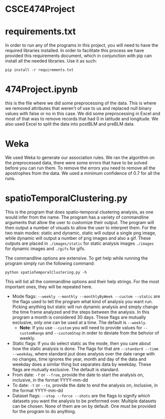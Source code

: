 # CSCE474Project

# requirements.txt

In order to run any of the programs in this project, you will need to have the required libraries installed. In order to facilitate this process we have provided this requirements document, which in conjunction with pip can install all the needed libraries. Use it as such:

```
pip install -r requirements.txt
```

# 474Project.ipynb

this is the file where we did some preprocessing of the data. This is where we removed attributes that weren't of use to us and replaced null binary values with false or no in this case. We did some preprocessing in Excel and most of that was to remove records that had 0 in latitude and longitude. We also used Excel to split the data into postBLM and preBLM data.

# Weka

We used Weka to generate our association rules. We ran the algorithm on the preprocessed data, there were some errors that have to be solved before you can run them. To remove the errors you need to remove all the apostrophes from the data. We used a minimum confidence of 0.7 for all the runs.

# spatioTemporalClustering.py

This is the program that does spatio-temporal clustering analysis, as one would infer from the name. The program has a variety of commandline arguments that allow the user to customize their output. The program will then output a number of visuals to allow the user to interpret them. For the two main modes: static and dynamic, static will output a single png image, while dynamic will output a number of png images and also a gif. These outputs are placed in `./images/static` for static analysis images `./images` for dynamic images and `./gifs` for gifs.

The commandline options are extensive. To get help while running the program simply run the following command:

```
python spatioTemporalClustering.py -h
```

This will list all the commandline options and their help strings. For the most important ones, they will be repeated here.
- Mode flags: `--weekly --monthly --monthlyByWeek --custom --static` are the flags used to tell the program what kind of analysis you want run. Picking anything but static will run dynamic analysis and simply change the time frame analyzed and the steps between the analysis. In this program a month is considered 30 days. These flags are mutually exclusive, only one can be used at a time. The default is `--weekly`.
  * **Note**: If you use `--custom` you will need to provide values for `--customRange` and `--customStep` in order to deviate from the behvior of weekly.
- Static flags: If you do select static as the mode, then you care about how the static analysis is done. The flags for that are `--standard --time --weekday`, where standard jsut does analysis over the date range with no changes, time ignores the year, month and day of the data and weekday does a similar thing but separates data by weekday. These flags are mutually exclusive. The default is standard.
- From date: `-f` or `--from`, provide the date to start the analysis on, inclusive, in the format YYYY-mm-dd
- To date: `-t` or `--to`, provide the date to end the analysis on, inclusive, in the format YYYY-mm-dd
- Dataset flags: `--stop --force --shots` are the flags to signify which datasets you want the analysis to be preformed over. Multiple datasets can be chosen. None of them are on by default. One must be provided for the program to do anything.
